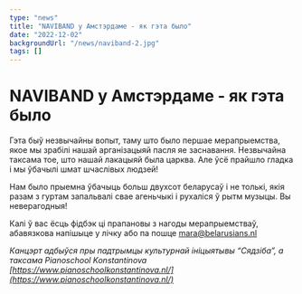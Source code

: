 ```yaml
---
type: "news"
title: "NAVIBAND у Амстэрдаме - як гэта было"
date: "2022-12-02"
backgroundUrl: "/news/naviband-2.jpg"
tags: []
---
```


# NAVIBAND у Амстэрдаме - як гэта было

Гэта быў незвычайны вопыт, таму што было першае мерапрыемства, якое мы зрабілі нашай арганізацыяй пасля яе заснавання. Незвычайна таксама тое, што нашай лакацыяй была царква. Але ўсё прайшло гладка і мы ўбачылі шмат шчаслівых людзей!

Нам было прыемна ўбачыць больш двухсот беларусаў і не толькі, якія разам з гуртам запальвалі свае агеньчыкі і рухаліся ў рытм музыцы. Вы неверагодныя!

Калі ў вас ёсць фідбэк ці прапановы з нагоды мерапрыемстваў, абавязкова напішыце у лічку або па пошце [mara@belarusians.nl](mailto:mara@belarusians.nl)

_Канцэрт адбыўся пры падтрымцы культурнай ініцыятывы “Сядзіба”, а таксама Pianoschool Konstantinova [https://www.pianoschoolkonstantinova.nl/](https://www.pianoschoolkonstantinova.nl/)_

